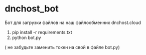 # dnchost_bot
Бот для загрузки файлов на наш файлообменник dnchost.cloud


1. pip install -r requirements.txt
2. python bot.py

( не забудьте заменить токен на  свой в файле bot.py)
